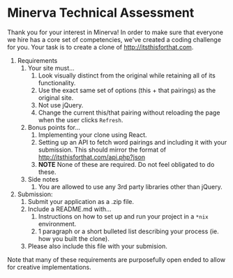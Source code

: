 # Minerva Technical Assessment

Thank you for your interest in Minerva! In order to make sure that everyone we hire has a core set of competencies, we've created a coding challenge for you. Your task is to create a clone of http://itsthisforthat.com.

1. Requirements
    1. Your site must...
        1. Look visually distinct from the original while retaining all of its functionality.
        2. Use the exact same set of options (this + that pairings) as the original site.
        3. Not use jQuery.
        4. Change the current this/that pairing without reloading the page when the user clicks `Refresh`.
    2. Bonus points for...
        1. Implementing your clone using React.
        2. Setting up an API to fetch word pairings and including it with your submission. This should mirror the format of http://itsthisforthat.com/api.php?json
        3. **NOTE** None of these are required. Do not feel obligated to do these.
    3. Side notes
        1. You are allowed to use any 3rd party libraries other than jQuery.
2. Submission:
    1. Submit your application as a .zip file.
    2. Include a README.md with...
        1. Instructions on how to set up and run your project in a `*nix` environment.
        2. 1 paragraph or a short bulleted list describing your process (ie. how you built the clone).
    3. Please also include this file with your submision.

Note that many of these requirements are purposefully open ended to allow for creative implementations.